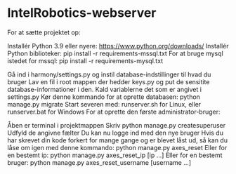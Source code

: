 # IntelRobotics-webserver

For at sætte projektet op:

Installér Python 3.9 eller nyere: https://www.python.org/downloads/
Installér Python biblioteker: 
pip install -r requirements-mssql.txt
For at bruge mysql istedet for mssql:
pip install -r requirements-mysql.txt


Gå ind i harmony/settings.py og instil database-indstillinger til hvad du bruger
Lav en fil i root mappen der hedder keys.py og put de sensitite database-informationer i den. Kald variablerne det som er angivet i settings.py
Kør denne kommando for at oprette databasen: python manage.py migrate
Start severen med: runserver.sh for Linux, eller runserver.bat for Windows
For at oprette den første administrator-bruger:

Åben er terminal i projektmappen
Skriv python manage.py createsuperuser
Udfyld de angivne fælter
Du kan nu logge ind med den nye bruger
Hvis du har skrevet din kode forkert for mange gange og er blevet låst ud, så kan du låse om igen med denne kommando: python manage.py axes_reset Eller for en bestemt ip: python manage.py axes_reset_ip [ip ...] Eller for en bestemt bruger: python manage.py axes_reset_username [username ...]